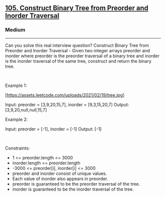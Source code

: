 <h2><a href="https://leetcode.com/problems/construct-binary-tree-from-preorder-and-inorder-traversal/">105. Construct Binary Tree from Preorder and Inorder Traversal</a></h2><h3>Medium</h3><hr>Can you solve this real interview question? Construct Binary Tree from Preorder and Inorder Traversal - Given two integer arrays preorder and inorder where preorder is the preorder traversal of a binary tree and inorder is the inorder traversal of the same tree, construct and return the binary tree.

 

Example 1:

[https://assets.leetcode.com/uploads/2021/02/19/tree.jpg]


Input: preorder = [3,9,20,15,7], inorder = [9,3,15,20,7]
Output: [3,9,20,null,null,15,7]


Example 2:


Input: preorder = [-1], inorder = [-1]
Output: [-1]


 

Constraints:

 * 1 <= preorder.length <= 3000
 * inorder.length == preorder.length
 * -3000 <= preorder[i], inorder[i] <= 3000
 * preorder and inorder consist of unique values.
 * Each value of inorder also appears in preorder.
 * preorder is guaranteed to be the preorder traversal of the tree.
 * inorder is guaranteed to be the inorder traversal of the tree.